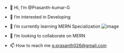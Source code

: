 - 👋 Hi, I’m @Prasanth-kumar-G
- 👀 I’m interested in Developing
- 🌱 I’m currently learning  MERN Specialization ![image](https://user-images.githubusercontent.com/91778918/136649074-b049c7c3-bf8d-4f35-a9f5-8a15dee56523.png)

- 💞️ I’m looking to collaborate on MERN
- 📫 How to reach me g.prasanth026@gmail.com

<!---
Prasanth-kumar-G/Prasanth-kumar-G is a ✨ special ✨ repository because its `README.md` (this file) appears on your GitHub profile.
You can click the Preview link to take a look at your changes.
--->
